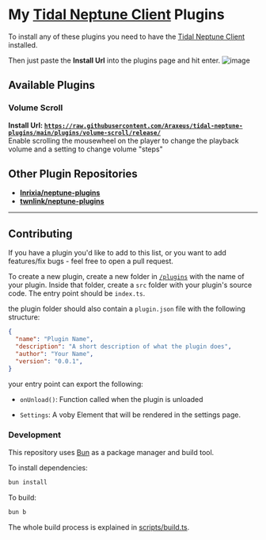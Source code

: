 # My [Tidal Neptune Client](https://neptune.uwu.network/) Plugins

To install any of these plugins you need to have the [Tidal Neptune Client](https://neptune.uwu.network/) installed.

Then just paste the **Install Url** into the plugins page and hit enter.
![image](https://github.com/Inrixia/neptune-plugins/assets/6373693/a997156c-a281-46ec-992a-397a742dd146)

## Available Plugins

### Volume Scroll

**Install Url: [`https://raw.githubusercontent.com/Araxeus/tidal-neptune-plugins/main/plugins/volume-scroll/release/`](https://raw.githubusercontent.com/Araxeus/tidal-neptune-plugins/main/plugins/volume-scroll/release/)**  
Enable scrolling the mousewheel on the player to change the playback volume and a setting to change volume "steps"

## Other Plugin Repositories

- **[Inrixia/neptune-plugins](https://github.com/Inrixia/neptune-plugins)**
- **[twnlink/neptune-plugins](https://github.com/twnlink/neptune-plugins)**

----

## Contributing

If you have a plugin you'd like to add to this list, or you want to add features/fix bugs - feel free to open a pull request.

To create a new plugin, create a new folder in [`/plugins`](/plugins) with the name of your plugin. Inside that folder, create a `src` folder with your plugin's source code. The entry point should be `index.ts`.

the plugin folder should also contain a `plugin.json` file with the following structure:

```json
{
  "name": "Plugin Name",
  "description": "A short description of what the plugin does",
  "author": "Your Name",
  "version": "0.0.1",
}
```

your entry point can export the following:

- `onUnload()`: Function called when the plugin is unloaded

- `Settings`: A voby Element that will be rendered in the settings page.

### Development

This repository uses [Bun](https://bun.sh) as a package manager and build tool.

To install dependencies:

```bash
bun install
```

To build:

```bash
bun b
```

The whole build process is explained in [scripts/build.ts](/scripts/build.ts).
